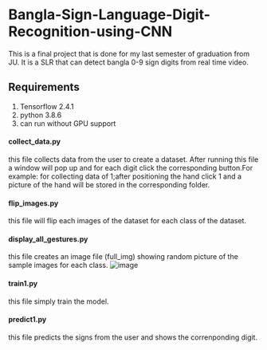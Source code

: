 # Bangla-Sign-Language-Digit-Recognition-using-CNN
This is a final project that is done for my last semester of graduation from JU. It is a SLR that can detect bangla 0-9 sign digits from real time video.  

## Requirements
  1. Tensorflow 2.4.1
  2. python 3.8.6
  3. can run without GPU support
  
  
  #### collect_data.py
  this file collects data from the user to create a dataset. After running this file a window will pop up and for each digit click the corresponding button.For example: for collecting data of 1;after positioning the hand click 1 and a picture of the hand will be stored in the corresponding folder.
  
  #### flip_images.py
  this file will flip each images of the dataset for each class of the dataset.
  
  #### display_all_gestures.py
  this file creates an image file (full_img) showing random picture of the sample images for each class.
  ![image](https://user-images.githubusercontent.com/43231956/111033253-745aa800-843a-11eb-8e2a-93af004f2619.png)

  
  #### train1.py
  this file simply train the model.
  
  #### predict1.py
  this file predicts the signs from the user and shows the correnponding digit.
  
  
  


